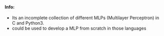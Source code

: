 #### Info:
* Its an incomplete collection of different MLPs (Multilayer Perceptron) in C and Python3.
* could be used to develop a MLP from scratch in those languages
